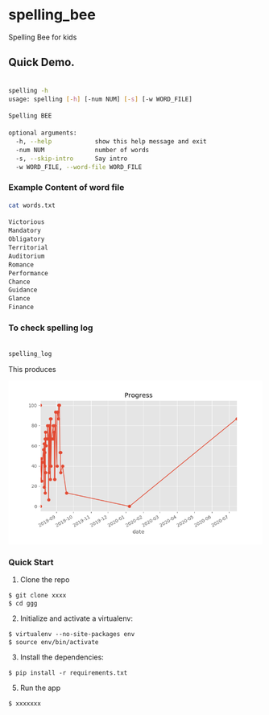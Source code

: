 # spelling_bee
Spelling Bee for kids


## Quick Demo.

```bash

spelling -h
usage: spelling [-h] [-num NUM] [-s] [-w WORD_FILE]

Spelling BEE

optional arguments:
  -h, --help            show this help message and exit
  -num NUM              number of words
  -s, --skip-intro      Say intro
  -w WORD_FILE, --word-file WORD_FILE

```

### Example Content of word file 

```bash
cat words.txt 

Victorious
Mandatory
Obligatory
Territorial	
Auditorium
Romance
Performance 
Chance 
Guidance 
Glance 
Finance 

```

### To check spelling log

```bash

spelling_log

```
This produces

![](img/spelling_log.png)


### Quick Start

1. Clone the repo
  ```
  $ git clone xxxx
  $ cd ggg
  ```

2. Initialize and activate a virtualenv:
  ```
  $ virtualenv --no-site-packages env
  $ source env/bin/activate
  ```

3. Install the dependencies:
  ```
  $ pip install -r requirements.txt
  ```

5. Run the app
  ```
  $ xxxxxxx
  ```


